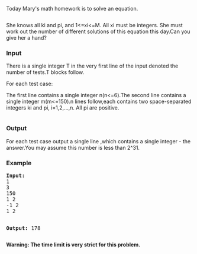 <p>Today Mary's math homework is to solve an equation.</p>
<p><img src="../../../content/john_jones:blueeq2a.bmp" alt=""></p>
<p>She knows all ki and pi, and 1&lt;=xi&lt;=M. All xi must be integers. She must work out the number of different solutions of this equation this day.Can you give her a hand?</p>
<h3>Input</h3>
<p>There is a single integer T in the very first line of the input denoted the number of tests.T blocks follow.</p>
<p>For each test case:</p>
<p>The first line contains a single integer n(n&lt;=6).The second line contains a single integer m(m&lt;=150).n lines follow,each contains two space-separated integers ki and pi, i=1,2,...,n. All pi are positive.</p>
<p><img src="../../../content/john_jones:blueeq2b.bmp" alt=""></p>
<h3>Output</h3>
<p>For each test case output a single line ,which contains a single integer - the answer.You may assume this number is less than 2^31.</p>
<h3>Example</h3>
<pre><strong>Input:</strong>
1
3
150
1 2
-1 2
1 2

<strong>Output:</strong>
178
</pre>
<p><strong>Warning: The time limit is very strict for this problem.</strong></p>